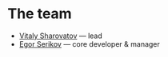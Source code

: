 # The team

- [Vitaly Sharovatov](https://github.com/sharovatov) — lead
- [Egor Serikov](https://github.com/serikovlearning) — core developer & manager 

